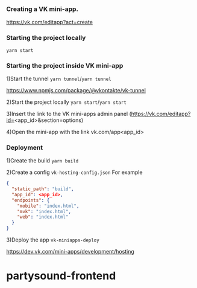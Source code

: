 ### Creating a VK mini-app.

https://vk.com/editapp?act=create

### Starting the project locally

`yarn start`

### Starting the project inside VK mini-app

1)Start the tunnel `yarn tunnel`/`yarn tunnel`

https://www.npmjs.com/package/@vkontakte/vk-tunnel

2)Start the project locally `yarn start`/`yarn start`

3)Insert the link to the VK mini-apps admin panel (https://vk.com/editapp?id=<app_id>&section=options)

4)Open the mini-app with the link vk.com/app<app_id>

### Deployment

1)Create the build `yarn build`

2)Create a config `vk-hosting-config.json` For example

```json
{
  "static_path": "build",
  "app_id": <app_id>,
  "endpoints": {
    "mobile": "index.html",
    "mvk": "index.html",
    "web": "index.html"
  }
}
```

3)Deploy the app `vk-miniapps-deploy`

https://dev.vk.com/mini-apps/development/hosting
# partysound-frontend
